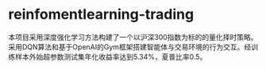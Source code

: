 # reinfomentlearning-trading
本项目采用深度强化学习方法构建了一个以沪深300指数为标的的量化择时策略。采用DQN算法和基于OpenAI的Gym框架搭建智能体与交易环境的行为交互。经训练样本外始超参数测试集年化收益率达到5.34%，夏普比率0.5。

